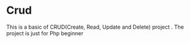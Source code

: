 # Crud
This is a basic of CRUD(Create, Read, Update and Delete) project . The project is just for Php beginner
